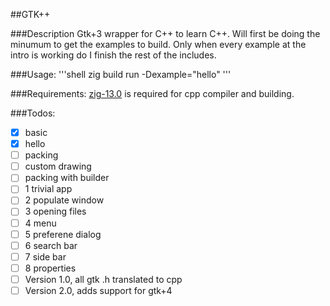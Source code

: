 ##GTK++

###Description
Gtk+3 wrapper for C++ to learn C++.
Will first be doing the minumum to get the examples to build.
Only when every example at the intro is working do I finish the rest of the includes.

###Usage:
'''shell
zig build run -Dexample="hello"
'''

###Requirements:
[zig-13.0](https://ziglang.org) is required for cpp compiler and building.

###Todos:
-[x] basic
-[x] hello
-[ ] packing
-[ ] custom drawing
-[ ] packing with builder
-[ ] 1 trivial app
-[ ] 2 populate window
-[ ] 3 opening files
-[ ] 4 menu
-[ ] 5 preferene dialog
-[ ] 6 search bar
-[ ] 7 side bar
-[ ] 8 properties
-[ ] Version 1.0, all gtk .h translated to cpp
-[ ] Version 2.0, adds support for gtk+4
